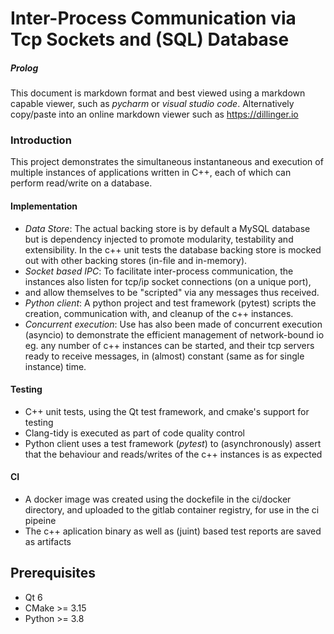 # Inter-Process Communication via Tcp Sockets and (SQL) Database

##### Prolog
This document is markdown format and best viewed using a markdown capable viewer, such as 
_pycharm_ or _visual studio code_. Alternatively copy/paste into an online markdown viewer 
such as https://dillinger.io

### Introduction
This project demonstrates the simultaneous instantaneous and execution of multiple instances of applications written in C++,
each of which can perform read/write on a database. 

#### Implementation 
- *Data Store*: The actual backing store is by default a MySQL database but is dependency injected to promote modularity,
testability and extensibility.  In the c++ unit tests the database backing store is mocked out with other backing stores (in-file and in-memory).
- *Socket based IPC*: To facilitate inter-process communication, the instances also listen for tcp/ip socket connections (on a unique port),
- and allow themselves to be "scripted" via any messages thus received.
- *Python client*: A python project and test framework (pytest) scripts the creation, communication with, and cleanup of the c++ instances. 
- *Concurrent execution*: Use has also been made of concurrent execution (asyncio) to demonstrate the efficient management of network-bound io eg. any number of 
c++ instances can be started, and their tcp servers ready to receive messages, in (almost) constant (same as for single instance) time. 

#### Testing 
- C++ unit tests, using the Qt test framework, and cmake's support for testing
- Clang-tidy is executed as part of code quality control
- Python client uses a test framework (*pytest*) to (asynchronously) assert that the behaviour and reads/writes of the c++ instances is as expected

#### CI
- A docker image was created using the dockefile in the ci/docker directory, and uploaded to the gitlab container registry, for use in the ci pipeine
- The c++ aplication binary as well as (juint) based test reports are saved as artifacts

## Prerequisites
- Qt 6
- CMake >= 3.15
- Python >= 3.8
